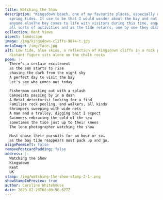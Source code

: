```yaml
---
title: Watching the Show
description: "Kingsdown beach, one of my favourite places, especially during low
  spring tides. It use to be that I would wander about the bay and not see
  anyone elseThe bay comes to life with visitors during this time, engaging in
  all sorts of activities and as the tide returns, one by one they disappear. "
collection: Kent Views
aspect: landscape
image: /img/kingsdown-cliffs-9874-t.jpg
metaImage: /img/face.jpg
alt: Low tide, blue skies, a reflection of Kingsdown cliffs in a rock pool, a
  distant figure sits alone on the chalk rocks
poem: |-
  There’s a certain excitement
  as the sun starts to rise 
  chasing the dark from the night sky
  A perfect day to visit the bay
  Let's see who comes out today

  Fisherman casting out with a splash
  Canoeists passing by in a dash
  A Metal detectorist looking for a find
  Families rock pooling, and walkers, all kinds
  Shrimpers sweeping with wide nets
  A man and a trolley, digging bait I expect
  Swimmers embracing the cold of the sea
  sometimes the tide just up to their knees
  The lone photographer watching the show

  Most chase their pursuits for an hour or so…
  as the bay tide reappears most pack up and go.
alignPoemLeft: false
removePostcardPadding: false
address: |-
  Watching the Show
  Kingsdown
  Kent
  UK
stamp: /img/watching-the-show-stamp-2-1-.png
showStampInPreview: true
author: Caroline Whitehouse
date: 2023-02-26T08:00:56.627Z
---
```

